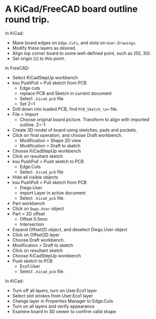 # A KiCad/FreeCAD board outline round trip.

In KiCad:

 - Mave board edges on `Edge.Cuts`, and slots on `User.Drawings`.
 - Modify these layers as desired.
 - Align top corner board to some well-defined point, such as (50, 30).
 - Set origin (`S`) to this point.

In FreeCAD:

 - Select KiCadStepUp workbench
 - ksu PushPull > Pull sketch from PCB
   - Edge cuts
   - replace PCB and Sketch in current document
   - Select `.kicad_pcb` file.
   - Set Z=1
 - Drill down into loaded PCB, find `PCB_Sketch_\n+` file.
 - File > Import
   - Choose original board picture.  Transform to align with imported outline.  Z=-1
 - Create 3D model of board using sketches, pads and pockets.
 - Click on final operation, and choose Draft workbench.
   - Modification > Shape 2D view
   - Modification > Draft to sketch
 - Choose KiCadStepUp workbench
 - Click on resultant sketch
 - ksu PushPull > Push sketch to PCB
   - Edge.Cuts
   - Select `.kicad_pcb` file.
 - Hide all visible objects
 - ksu PushPull > Pull sketch from PCB
   - Dwgs.User
   - import Layer in active document
   - Select `.kicad_pcb` file.
 - Part workbench
 - Click on `Dwgs.User` object
 - Part > 2D offset
   - Offset 0.5mm
   - Intersection
 - Expand Offset2D object, and deselect Dwgs.User object
 - Click on Offset2D layer
 - Choose Draft workbench.
 - Modification > Draft to sketch
 - Click on resultant sketch
 - Choose KiCadStepUp workbench
 - Push sketch to PCB
   - Eco1.User
   - Select `.kicad_pcb` file.

In KiCad:
 - Turn off all layers, turn on User.Eco1 layer
 - Select slot strokes from User.Eco1 layer
 - Change layer in Properties Manager to Edge.Cuts
 - Turn on all layers and verify appearance
 - Examine board in 3D viewer to confirm valid shape

